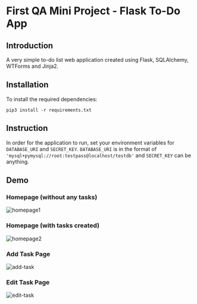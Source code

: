 # First QA Mini Project - Flask To-Do App

## Introduction

A very simple to-do list web application created using Flask, SQLAlchemy, WTForms and Jinja2.

## Installation

To install the required dependencies:

```
pip3 install -r requirements.txt
```

## Instruction

In order for the application to run, set your environment variables for `DATABASE_URI` and `SECRET_KEY`.
`DATABASE_URI` is in the format of `'mysql+pymysql://root:testpass@localhost/testdb'` and `SECRET_KEY` can be anything.

## Demo

### Homepage (without any tasks)

![homepage1](https://user-images.githubusercontent.com/54101378/117377894-3b840000-aecc-11eb-8df4-a4eefb4400e6.png)

### Homepage (with tasks created)

![homepage2](https://user-images.githubusercontent.com/54101378/117377911-48a0ef00-aecc-11eb-8a96-c3000c7ffbdf.png)

### Add Task Page

![add-task](https://user-images.githubusercontent.com/54101378/117377952-5787a180-aecc-11eb-834f-fc825fb6a22c.png)

### Edit Task Page

![edit-task](https://user-images.githubusercontent.com/54101378/117377974-5fdfdc80-aecc-11eb-9355-59decc264c18.png)
